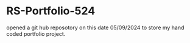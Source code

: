 # RS-Portfolio-524
opened a git hub reposotory on this date 05/09/2024 to store my hand coded portfolio project. 
